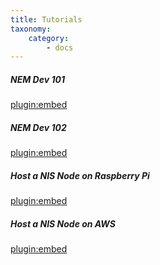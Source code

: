 ```yaml
---
title: Tutorials
taxonomy:
    category:
        - docs
---
```


##### NEM Dev 101
[plugin:embed](https://forum.nem.io/t/nem-development-101-episode-01-java-git-maven-nem-core/1656)
##### NEM Dev 102
[plugin:embed](https://forum.nem.io/t/nem-development-101-episode-02-idea-intellij-nem-core-vanity-gen/1665)
##### Host a NIS Node on Raspberry Pi
[plugin:embed](https://forum.nem.io/t/running-a-nem-node-on-a-raspberry-pi/4554)
##### Host a NIS Node on AWS
[plugin:embed](https://forum.nem.io/t/how-to-setup-an-amazon-aws-ec2-for-a-nem-supernode/5050)